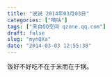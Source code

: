 ```yaml
---
title: "说说 2014年03月03日"
categories: ["嘀咕"]
tags: ["来自QQ空间 qzone.qq.com"]
draft: false
slug: "mynQXa"
date: "2014-03-03 12:55:38"
---
```


饭好不好吃不在于米而在于锅。
